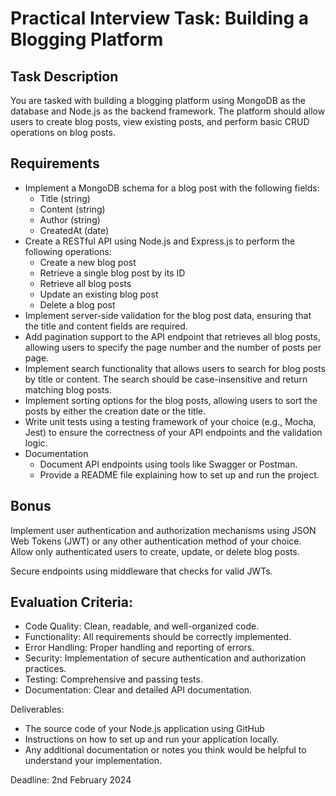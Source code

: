 # Practical Interview Task: Building a Blogging Platform

## Task Description

You are tasked with building a blogging platform using MongoDB as the database and Node.js as the backend framework. The platform should allow users to create blog posts, view existing posts, and perform basic CRUD operations on blog posts.

## Requirements

- Implement a MongoDB schema for a blog post with the following fields:
  - Title (string)
  - Content (string)
  - Author (string)
  - CreatedAt (date)
- Create a RESTful API using Node.js and Express.js to perform the following operations:
  - Create a new blog post
  - Retrieve a single blog post by its ID
  - Retrieve all blog posts
  - Update an existing blog post
  - Delete a blog post
- Implement server-side validation for the blog post data, ensuring that the title and content fields are required.
- Add pagination support to the API endpoint that retrieves all blog posts, allowing users to specify the page number and the number of posts per page.
- Implement search functionality that allows users to search for blog posts by title or content. The search should be case-insensitive and return matching blog posts.
- Implement sorting options for the blog posts, allowing users to sort the posts by either the creation date or the title.
- Write unit tests using a testing framework of your choice (e.g., Mocha, Jest) to ensure the correctness of your API endpoints and the validation logic.
- Documentation
  - Document API endpoints using tools like Swagger or Postman.
  - Provide a README file explaining how to set up and run the project.

## Bonus

Implement user authentication and authorization mechanisms using JSON Web Tokens (JWT) or any other authentication method of your choice. Allow only authenticated users to create, update, or delete blog posts.

Secure endpoints using middleware that checks for valid JWTs.

## Evaluation Criteria:

- Code Quality: Clean, readable, and well-organized code.
- Functionality: All requirements should be correctly implemented.
- Error Handling: Proper handling and reporting of errors.
- Security: Implementation of secure authentication and authorization practices.
- Testing: Comprehensive and passing tests.
- Documentation: Clear and detailed API documentation.

Deliverables:

- The source code of your Node.js application using GitHub
- Instructions on how to set up and run your application locally.
- Any additional documentation or notes you think would be helpful to understand your implementation.

Deadline: 2nd February 2024
